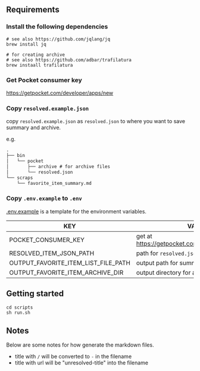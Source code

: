 ## Requirements
### Install the following dependencies

```shell
# see also https://github.com/jqlang/jq
brew install jq

# for creating archive 
# see also https://github.com/adbar/trafilatura
brew instaall trafilatura
```

### Get Pocket consumer key
https://getpocket.com/developer/apps/new

### Copy `resolved.example.json`
copy `resolved.example.json` as `resolved.json` to where you want to save summary and archive.

e.g. 

```txt
.
├── bin
│   └── pocket
│       ├── archive # for archive files
│       └── resolved.json
└── scraps
    └── favorite_item_summary.md
```


### Copy `.env.example` to `.env`

[.env.example](./.env.example) is a template for the environment variables.

| KEY | VALUE                                           |
| -------- |-------------------------------------------------|
| POCKET_CONSUMER_KEY | get at https://getpocket.com/developer/apps/new |
| RESOLVED_ITEM_JSON_PATH | path for `resolved.json` (see above)            |
| OUTPUT_FAVORITE_ITEM_LIST_FILE_PATH | output path for summary.                        |
| OUTPUT_FAVORITE_ITEM_ARCHIVE_DIR | output directory for archive.                   |

## Getting started

```shell
cd scripts
sh run.sh
```

## Notes

Below are some notes for how generate the markdown files.

* title with `/` will be converted to `-` in the filename
* title with url will be "unresolved-title" into the filename